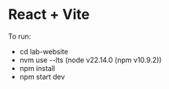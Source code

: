 # React + Vite

To run:

- cd lab-website
- nvm use --lts (node v22.14.0 (npm v10.9.2))
- npm install
- npm start dev
